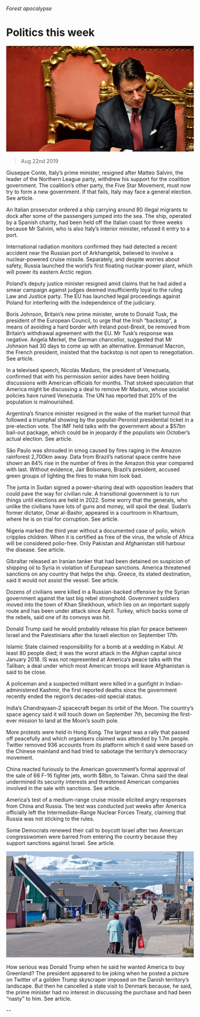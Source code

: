 ###### Forest apocalypse

# Politics this week 

![image](images/20190824_WWP001_0.jpg) 

> Aug 22nd 2019 

Giuseppe Conte, Italy’s prime minister, resigned after Matteo Salvini, the leader of the Northern League party, withdrew his support for the coalition government. The coalition’s other party, the Five Star Movement, must now try to form a new government. If that fails, Italy may face a general election. See article. 

An Italian prosecutor ordered a ship carrying around 80 illegal migrants to dock after some of the passengers jumped into the sea. The ship, operated by a Spanish charity, had been held off the Italian coast for three weeks because Mr Salvini, who is also Italy’s interior minister, refused it entry to a port. 

International radiation monitors confirmed they had detected a recent accident near the Russian port of Arkhangelsk, believed to involve a nuclear-powered cruise missile. Separately, and despite worries about safety, Russia launched the world’s first floating nuclear-power plant, which will power its eastern Arctic region. 

Poland’s deputy justice minister resigned amid claims that he had aided a smear campaign against judges deemed insufficiently loyal to the ruling Law and Justice party. The EU has launched legal proceedings against Poland for interfering with the independence of the judiciary. 

Boris Johnson, Britain’s new prime minister, wrote to Donald Tusk, the president of the European Council, to urge that the Irish “backstop”, a means of avoiding a hard border with Ireland post-Brexit, be removed from Britain’s withdrawal agreement with the EU. Mr Tusk’s response was negative. Angela Merkel, the German chancellor, suggested that Mr Johnson had 30 days to come up with an alternative. Emmanuel Macron, the French president, insisted that the backstop is not open to renegotiation. See article. 

In a televised speech, Nicolás Maduro, the president of Venezuela, confirmed that with his permission senior aides have been holding discussions with American officials for months. That stoked speculation that America might be discussing a deal to remove Mr Maduro, whose socialist policies have ruined Venezuela. The UN has reported that 20% of the population is malnourished. 

Argentina’s finance minister resigned in the wake of the market turmoil that followed a triumphal showing by the populist-Peronist presidential ticket in a pre-election vote. The IMF held talks with the government about a $57bn bail-out package, which could be in jeopardy if the populists win October’s actual election. See article. 

São Paulo was shrouded in smog caused by fires raging in the Amazon rainforest 2,700km away. Data from Brazil’s national space centre have shown an 84% rise in the number of fires in the Amazon this year compared with last. Without evidence, Jair Bolsonaro, Brazil’s president, accused green groups of lighting the fires to make him look bad. 

The junta in Sudan signed a power-sharing deal with opposition leaders that could pave the way for civilian rule. A transitional government is to run things until elections are held in 2022. Some worry that the generals, who unlike the civilians have lots of guns and money, will spoil the deal. Sudan’s former dictator, Omar al-Bashir, appeared in a courtroom in Khartoum, where he is on trial for corruption. See article. 

Nigeria marked the third year without a documented case of polio, which cripples children. When it is certified as free of the virus, the whole of Africa will be considered polio-free. Only Pakistan and Afghanistan still harbour the disease. See article. 

Gibraltar released an Iranian tanker that had been detained on suspicion of shipping oil to Syria in violation of European sanctions. America threatened sanctions on any country that helps the ship. Greece, its stated destination, said it would not assist the vessel. See article. 

Dozens of civilians were killed in a Russian-backed offensive by the Syrian government against the last big rebel stronghold. Government soldiers moved into the town of Khan Sheikhoun, which lies on an important supply route and has been under attack since April. Turkey, which backs some of the rebels, said one of its convoys was hit. 

Donald Trump said he would probably release his plan for peace between Israel and the Palestinians after the Israeli election on September 17th. 

Islamic State claimed responsibility for a bomb at a wedding in Kabul. At least 80 people died; it was the worst attack in the Afghan capital since January 2018. IS was not represented at America’s peace talks with the Taliban; a deal under which most American troops will leave Afghanistan is said to be close. 

A policeman and a suspected militant were killed in a gunfight in Indian-administered Kashmir, the first reported deaths since the government recently ended the region’s decades-old special status. 

India’s Chandrayaan-2 spacecraft began its orbit of the Moon. The country’s space agency said it will touch down on September 7th, becoming the first-ever mission to land at the Moon’s south pole. 

More protests were held in Hong Kong. The largest was a rally that passed off peacefully and which organisers claimed was attended by 1.7m people. Twitter removed 936 accounts from its platform which it said were based on the Chinese mainland and had tried to sabotage the territory’s democracy movement. 

China reacted furiously to the American government’s formal approval of the sale of 66 F-16 fighter jets, worth $8bn, to Taiwan. China said the deal undermined its security interests and threatened American companies involved in the sale with sanctions. See article. 

America’s test of a medium-range cruise missile elicited angry responses from China and Russia. The test was conducted just weeks after America officially left the Intermediate-Range Nuclear Forces Treaty, claiming that Russia was not sticking to the rules. 

Some Democrats renewed their call to boycott Israel after two American congresswomen were barred from entering the country because they support sanctions against Israel. See article. 

![image](images/20190824_WWP002_0.jpg) 

How serious was Donald Trump when he said he wanted America to buy Greenland? The president appeared to be joking when he posted a picture on Twitter of a golden Trump skyscraper imposed on the Danish territory’s landscape. But then he cancelled a state visit to Denmark because, he said, the prime minister had no interest in discussing the purchase and had been “nasty” to him. See article. 

-- 

 